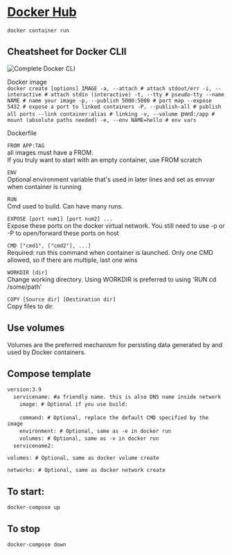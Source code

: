 # [Docker Hub](https://hub.docker.com/)

`docker container run `

## Cheatsheet for Docker CLII

![Complete Docker CLI](https://raw.githubusercontent.com/sangam14/dockercheatsheets/master/dockercheatsheet8.png)

Docker image  
`docker create [options] IMAGE -a, --attach # attach stdout/err -i, --interactive # attach stdin (interactive) -t, --tty # pseudo-tty --name NAME # name your image -p, --publish 5000:5000 # port map --expose 5432 # expose a port to linked containers -P, --publish-all # publish all ports --link container:alias # linking -v, --volume `pwd`:/app # mount (absolute paths needed) -e, --env NAME=hello # env vars `

Dockerfile

`FROM APP:TAG`  
all images must have a FROM.  
If you truly want to start with an empty container, use FROM scratch

`ENV`  
Optional environment variable that's used in later lines and set as envvar when container is running

`RUN`  
Cmd used to build. Can have many runs.

`EXPOSE [port num1] [port num2] ...`  
Expose these ports on the docker virtual network.
You still need to use -p or -P to open/forward these ports on host

`CMD ["cmd1", ["cmd2"], ...]`  
Required: run this command when container is launched.
Only one CMD allowed, so if there are multiple, last one wins

`WORKDIR [dir]`  
Change working directory.
Using WORKDIR is preferred to using 'RUN cd /some/path'

`COPY [Source dir] [Destination dir]`  
Copy files to dir.

## Use volumes

Volumes are the preferred mechanism for persisting data generated by and used by Docker containers.

## Compose template

`version:3.9`  
&emsp;`servicename: #a friendly name. this is also DNS name inside network`  
&emsp;&emsp;`image: # Optional if you use build:`

&emsp;&emsp;`command: # Optional, replace the default CMD specified by the image `  
&emsp;&emsp;`environment: # Optional, same as -e in docker run`  
&emsp;&emsp;`volumes: # Optional, same as -v in docker run`  
&emsp;`servicename2:`

`volumes: # Optional, same as docker volume create`

`networks: # Optional, same as docker network create`

## To start:

`docker-compose up`

## To stop

`docker-compose down`

